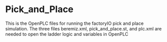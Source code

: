 # Pick_and_Place
 This is the OpenPLC files for running the factoryIO pick and place simulation.
 The three files beremiz.xml, pick_and_place.st, and plc.xml are needed to open the ladder logic and variables in OpenPLC
